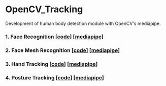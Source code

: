 # OpenCV_Tracking
Development of human body detection module with OpenCV's mediapipe.   
### 1. Face Recognition [[code](https://github.com/BOSOEK/OpenCV_Tracking/tree/main/FaceTracking)] [[mediapipe](https://google.github.io/mediapipe/solutions/face_detection.html)]
### 2. Face Mesh Recognition [[code](https://github.com/BOSOEK/OpenCV_Tracking/tree/main/FaceMesh)] [[mediapipe](https://google.github.io/mediapipe/solutions/face_mesh.html)]
### 3. Hand Tracking [[code](https://github.com/BOSOEK/OpenCV_Tracking/tree/main/HandTracking)] [[mediapipe](https://google.github.io/mediapipe/solutions/hands.html)]
### 4. Posture Tracking [[code](https://github.com/BOSOEK/OpenCV_Tracking/tree/main/PoseTracking)] [[mediapipe](https://google.github.io/mediapipe/solutions/pose.html)]